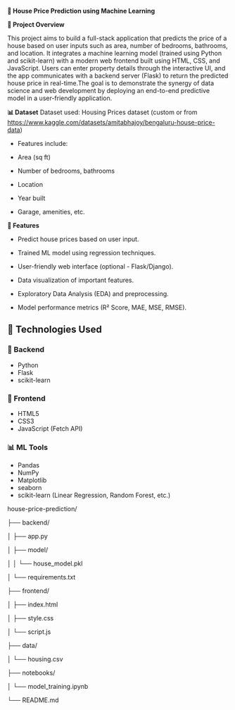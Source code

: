 **🏡 House Price Prediction using Machine Learning**

**📌 Project Overview**

This project aims to build a full-stack application that predicts the price of a house based on user inputs such as area, number of bedrooms, bathrooms, and location. It integrates a machine learning model (trained using Python and scikit-learn) with a modern web frontend built using HTML, CSS, and JavaScript. Users can enter property details through the interactive UI, and the app communicates with a backend server (Flask) to return the predicted house price in real-time.The goal is to demonstrate the synergy of data science and web development by deploying an end-to-end predictive model in a user-friendly application.

**📊 Dataset**
Dataset used: Housing Prices dataset (custom or from https://www.kaggle.com/datasets/amitabhajoy/bengaluru-house-price-data)

- Features include:

- Area (sq ft)

- Number of bedrooms, bathrooms

- Location

- Year built

- Garage, amenities, etc.


**🚀 Features**

- Predict house prices based on user input.

- Trained ML model using regression techniques.

- User-friendly web interface (optional - Flask/Django).

- Data visualization of important features.

- Exploratory Data Analysis (EDA) and preprocessing.

- Model performance metrics (R² Score, MAE, MSE, RMSE).

## 🚀 Technologies Used

### 🔧 Backend
- Python
- Flask
- scikit-learn

### 🎨 Frontend
- HTML5
- CSS3
- JavaScript (Fetch API)

### 📊 ML Tools
- Pandas
- NumPy
- Matplotlib
- seaborn
- scikit-learn (Linear Regression, Random Forest, etc.)

house-price-prediction/

├── backend/

│ ├── app.py

│ ├── model/

│ │ └── house_model.pkl

│ └── requirements.txt

├── frontend/

│ ├── index.html

│ ├── style.css

│ └── script.js

├── data/

│ └── housing.csv

├── notebooks/

│ └── model_training.ipynb

└── README.md




